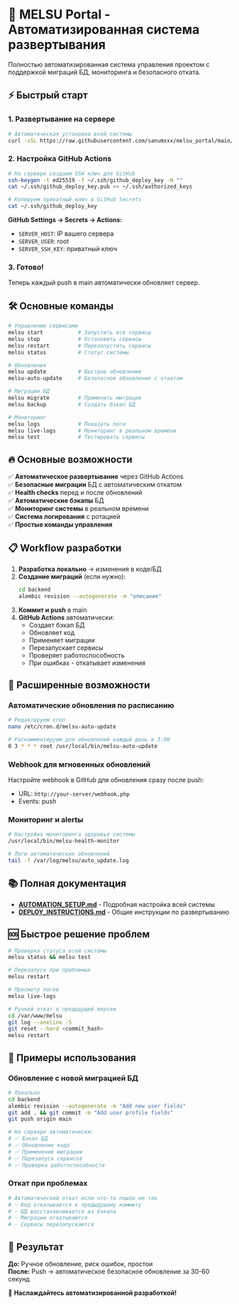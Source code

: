 # 🚀 MELSU Portal - Автоматизированная система развертывания

Полностью автоматизированная система управления проектом с поддержкой миграций БД, мониторинга и безопасного отката.

## ⚡ Быстрый старт

### 1. Развертывание на сервере

```bash
# Автоматическая установка всей системы
curl -sSL https://raw.githubusercontent.com/sanumxxx/melsu_portal/main/deploy.sh | bash
```

### 2. Настройка GitHub Actions

```bash
# На сервере создаем SSH ключ для GitHub
ssh-keygen -t ed25519 -f ~/.ssh/github_deploy_key -N ""
cat ~/.ssh/github_deploy_key.pub >> ~/.ssh/authorized_keys

# Копируем приватный ключ в GitHub Secrets
cat ~/.ssh/github_deploy_key
```

**GitHub Settings → Secrets → Actions:**
- `SERVER_HOST`: IP вашего сервера
- `SERVER_USER`: root  
- `SERVER_SSH_KEY`: приватный ключ

### 3. Готово! 

Теперь каждый push в main автоматически обновляет сервер.

## 🛠️ Основные команды

```bash
# Управление сервисами
melsu start           # Запустить все сервисы
melsu stop            # Остановить сервисы
melsu restart         # Перезапустить сервисы
melsu status          # Статус системы

# Обновления
melsu update          # Быстрое обновление
melsu-auto-update     # Безопасное обновление с откатом

# Миграции БД
melsu migrate         # Применить миграции
melsu backup          # Создать бэкап БД

# Мониторинг
melsu logs            # Показать логи
melsu live-logs       # Мониторинг в реальном времени
melsu test            # Тестировать сервисы
```

## 🔥 Основные возможности

✅ **Автоматическое развертывание** через GitHub Actions  
✅ **Безопасные миграции** БД с автоматическим откатом  
✅ **Health checks** перед и после обновлений  
✅ **Автоматические бэкапы** БД  
✅ **Мониторинг системы** в реальном времени  
✅ **Система логирования** с ротацией  
✅ **Простые команды управления**  

## 📋 Workflow разработки

1. **Разработка локально** → изменения в коде/БД
2. **Создание миграций** (если нужно):
   ```bash
   cd backend
   alembic revision --autogenerate -m "описание"
   ```
3. **Коммит и push** в main
4. **GitHub Actions** автоматически:
   - Создает бэкап БД
   - Обновляет код
   - Применяет миграции
   - Перезапускает сервисы
   - Проверяет работоспособность
   - При ошибках - откатывает изменения

## 🔧 Расширенные возможности

### Автоматические обновления по расписанию

```bash
# Редактируем cron
nano /etc/cron.d/melsu-auto-update

# Раскомментируем для обновлений каждый день в 3:00
0 3 * * * root /usr/local/bin/melsu-auto-update
```

### Webhook для мгновенных обновлений

Настройте webhook в GitHub для обновления сразу после push:
- URL: `http://your-server/webhook.php`
- Events: push

### Мониторинг и alertы

```bash
# Настройка мониторинга здоровья системы
/usr/local/bin/melsu-health-monitor

# Логи автоматических обновлений
tail -f /var/log/melsu/auto_update.log
```

## 📚 Полная документация

- **[AUTOMATION_SETUP.md](AUTOMATION_SETUP.md)** - Подробная настройка всей системы
- **[DEPLOY_INSTRUCTIONS.md](DEPLOY_INSTRUCTIONS.md)** - Общие инструкции по развертыванию

## 🆘 Быстрое решение проблем

```bash
# Проверка статуса всей системы
melsu status && melsu test

# Перезапуск при проблемах
melsu restart

# Просмотр логов
melsu live-logs

# Ручной откат к предыдущей версии
cd /var/www/melsu
git log --oneline -5
git reset --hard <commit_hash>
melsu restart
```

## 🎯 Примеры использования

### Обновление с новой миграцией БД
```bash
# Локально
cd backend
alembic revision --autogenerate -m "Add new user fields"
git add . && git commit -m "Add user profile fields"
git push origin main

# На сервере автоматически:
# ✅ Бэкап БД
# ✅ Обновление кода  
# ✅ Применение миграции
# ✅ Перезапуск сервисов
# ✅ Проверка работоспособности
```

### Откат при проблемах
```bash
# Автоматический откат если что-то пошло не так
# - Код откатывается к предыдущему коммиту
# - БД восстанавливается из бэкапа
# - Миграции откатываются
# - Сервисы перезапускаются
```

## 🚀 Результат

**До:** Ручное обновление, риск ошибок, простои  
**После:** Push → автоматическое безопасное обновление за 30-60 секунд

🎉 **Наслаждайтесь автоматизированной разработкой!** 